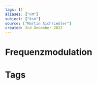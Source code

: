 ```yaml
---
tags: []
aliases: ["FM"]
subject: ["ksn"]
source: ["Martin Aichriedler"]
created: 2nd December 2022
---
```


# Frequenzmodulation

# Tags